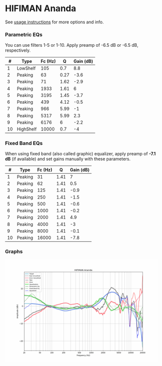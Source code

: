 # HIFIMAN Ananda
See [usage instructions](https://github.com/jaakkopasanen/AutoEq#usage) for more options and info.

### Parametric EQs
You can use filters 1-5 or 1-10. Apply preamp of -6.5 dB or -6.5 dB, respectively.

|   # | Type      |   Fc (Hz) |    Q |   Gain (dB) |
|-----|-----------|-----------|------|-------------|
|   1 | LowShelf  |       105 | 0.7  |         8.8 |
|   2 | Peaking   |        63 | 0.27 |        -3.6 |
|   3 | Peaking   |        71 | 1.62 |        -2.9 |
|   4 | Peaking   |      1933 | 1.61 |         6   |
|   5 | Peaking   |      3195 | 1.45 |        -3.7 |
|   6 | Peaking   |       439 | 4.12 |        -0.5 |
|   7 | Peaking   |       966 | 5.99 |        -1   |
|   8 | Peaking   |      5317 | 5.99 |         2.3 |
|   9 | Peaking   |      6176 | 6    |        -2.2 |
|  10 | HighShelf |     10000 | 0.7  |        -4   |

### Fixed Band EQs
When using fixed band (also called graphic) equalizer, apply preamp of **-7.1 dB** (if available) and set gains manually with these parameters.

|   # | Type    |   Fc (Hz) |    Q |   Gain (dB) |
|-----|---------|-----------|------|-------------|
|   1 | Peaking |        31 | 1.41 |         7   |
|   2 | Peaking |        62 | 1.41 |         0.5 |
|   3 | Peaking |       125 | 1.41 |        -0.9 |
|   4 | Peaking |       250 | 1.41 |        -1.5 |
|   5 | Peaking |       500 | 1.41 |        -0.6 |
|   6 | Peaking |      1000 | 1.41 |        -0.2 |
|   7 | Peaking |      2000 | 1.41 |         4.9 |
|   8 | Peaking |      4000 | 1.41 |        -3   |
|   9 | Peaking |      8000 | 1.41 |        -0.1 |
|  10 | Peaking |     16000 | 1.41 |        -7.8 |

### Graphs
![](./HIFIMAN%20Ananda.png)
